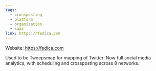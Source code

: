 ```yaml
---
tags:
  - crossposting
  - platform
  - organization
  - saas
link: https://fedica.com
---
```

Website: <https://fedica.com>

Used to be Tweepsmap for mapping of Twitter. Now full social media analytics, with scheduling and crossposting across 8 networks. 
